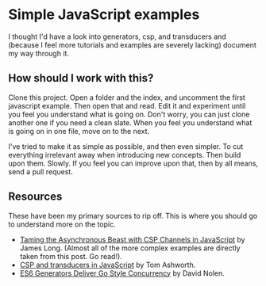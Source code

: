 # Simple JavaScript examples

I thought I'd have a look into generators, csp, and transducers and (because I
feel more tutorials and examples are severely lacking) document my way through
it.

## How should I work with this?

Clone this project. Open a folder and the index, and uncomment the first
javascript example. Then open that and read. Edit it and experiment until you
feel you understand what is going on. Don't worry, you can just clone another
one if you need a clean slate. When you feel you understand what is going on in
one file, move on to the next.

I've tried to make it as simple as possible, and then even simpler. To cut
everything irrelevant away when introducing new concepts. Then build upon them.
Slowly. If you feel you can improve upon that, then by all means, send a pull
request.

## Resources

These have been my primary sources to rip off. This is where you should go to
understand more on the topic.

- [Taming the Asynchronous Beast with CSP Channels in
  JavaScript](http://jlongster.com/Taming-the-Asynchronous-Beast-with-CSP-in-JavaScript)
  by James Long. (Almost all of the more complex examples are directly taken
  from this post. Go read!).
- [CSP and transducers in
  JavaScript](http://phuu.net/2014/08/31/csp-and-transducers.html) by Tom
  Ashworth.
- [ES6 Generators Deliver Go Style
  Concurrency](http://swannodette.github.io/2013/08/24/es6-generators-and-csp/)
  by David Nolen.


